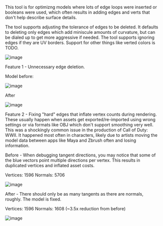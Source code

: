 This tool is for optimizng models where lots of edge loops were inserted or booleans were used, which often results in adding edges and verts that don't help describe surface details.

The tool supports adjusting the tolerance of edges to be deleted. It defaults to deleting only edges which add miniscule amounts of curvature, but can be dialed up to get more aggressive if needed.
The tool supports ignoring edges if they are UV borders. Support for other things like verted colors is TODO.

![image](https://github.com/RawMeat3000/edge_optimizer/assets/5659157/2d19e334-c832-4f13-8d18-5c51e704a668)

Feature 1 - Unnecessary edge deletion.
   
Model before:

![image](https://github.com/RawMeat3000/edge_optimizer/assets/5659157/4026a5bc-16b5-43d3-b2bd-cda8fe29d594)

After

![image](https://github.com/RawMeat3000/edge_optimizer/assets/5659157/f616f859-031a-4d64-92c1-ca1b94dcdf82)


Feature 2 - Fixing "hard" edges that inflate vertex counts during rendering. These usually happen when assets get exported/re-imported using wrong settings or via formats like OBJ which don't support smoothing very well. This was a shockingly common issue in the production of Call of Duty: WWII. It happened most often in characters, likely due to artists moving the model data between apps like Maya and Zbrush often and losing information. 

Before - When debugging tangent directions, you may notice that some of the blue vectors point multiple directions per vertex. This results in duplicated vertices and inflated asset costs. 

Vertices: 1596
Normals: 5706

![image](https://github.com/RawMeat3000/edge_optimizer/assets/5659157/b28648d4-8bd6-4eb9-a7d9-b4fc95e37d63)


After - There should only be as many tangents as there are normals, roughly. The model is fixed. 

Vertices: 1596
Normals: 1608 (~3.5x reduction from before)

![image](https://github.com/RawMeat3000/edge_optimizer/assets/5659157/a0837c22-d107-45b5-a7e1-346353b8e0fa)
